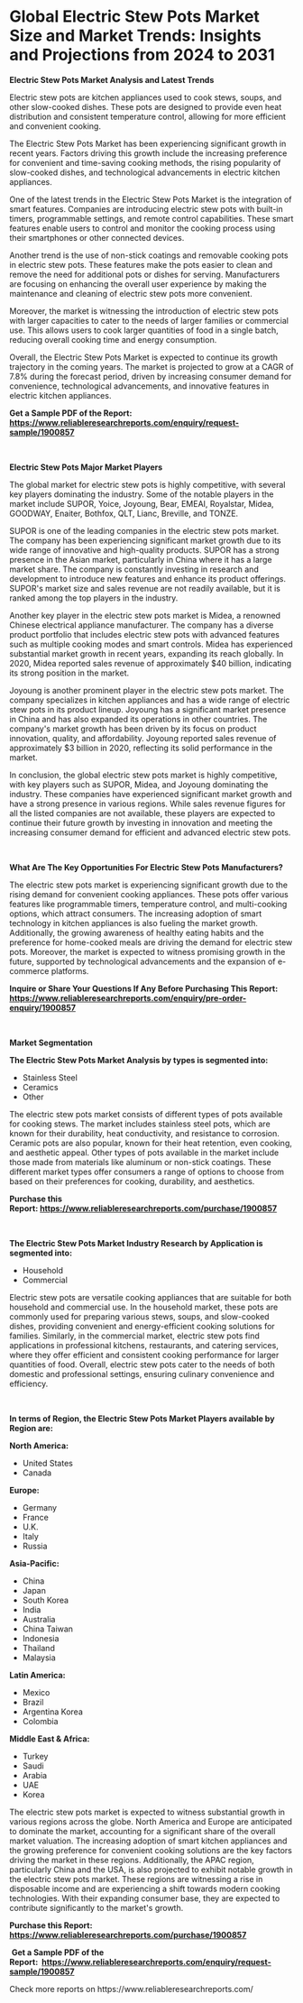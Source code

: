 <p><h1>Global Electric Stew Pots Market Size and Market Trends: Insights and Projections from 2024 to 2031</h1></p><p><strong>Electric Stew Pots Market Analysis and Latest Trends</strong></p>
<p><p>Electric stew pots are kitchen appliances used to cook stews, soups, and other slow-cooked dishes. These pots are designed to provide even heat distribution and consistent temperature control, allowing for more efficient and convenient cooking.</p><p>The Electric Stew Pots Market has been experiencing significant growth in recent years. Factors driving this growth include the increasing preference for convenient and time-saving cooking methods, the rising popularity of slow-cooked dishes, and technological advancements in electric kitchen appliances.</p><p>One of the latest trends in the Electric Stew Pots Market is the integration of smart features. Companies are introducing electric stew pots with built-in timers, programmable settings, and remote control capabilities. These smart features enable users to control and monitor the cooking process using their smartphones or other connected devices.</p><p>Another trend is the use of non-stick coatings and removable cooking pots in electric stew pots. These features make the pots easier to clean and remove the need for additional pots or dishes for serving. Manufacturers are focusing on enhancing the overall user experience by making the maintenance and cleaning of electric stew pots more convenient.</p><p>Moreover, the market is witnessing the introduction of electric stew pots with larger capacities to cater to the needs of larger families or commercial use. This allows users to cook larger quantities of food in a single batch, reducing overall cooking time and energy consumption.</p><p>Overall, the Electric Stew Pots Market is expected to continue its growth trajectory in the coming years. The market is projected to grow at a CAGR of 7.8% during the forecast period, driven by increasing consumer demand for convenience, technological advancements, and innovative features in electric kitchen appliances.</p></p>
<p><strong>Get a Sample PDF of the Report:&nbsp; <a href="https://www.reliableresearchreports.com/enquiry/request-sample/1900857">https://www.reliableresearchreports.com/enquiry/request-sample/1900857</a></strong></p>
<p>&nbsp;</p>
<p><strong>Electric Stew Pots Major Market Players</strong></p>
<p><p>The global market for electric stew pots is highly competitive, with several key players dominating the industry. Some of the notable players in the market include SUPOR, Yoice, Joyoung, Bear, EMEAI, Royalstar, Midea, GOODWAY, Enaiter, Bothfox, QLT, Lianc, Breville, and TONZE.</p><p>SUPOR is one of the leading companies in the electric stew pots market. The company has been experiencing significant market growth due to its wide range of innovative and high-quality products. SUPOR has a strong presence in the Asian market, particularly in China where it has a large market share. The company is constantly investing in research and development to introduce new features and enhance its product offerings. SUPOR's market size and sales revenue are not readily available, but it is ranked among the top players in the industry.</p><p>Another key player in the electric stew pots market is Midea, a renowned Chinese electrical appliance manufacturer. The company has a diverse product portfolio that includes electric stew pots with advanced features such as multiple cooking modes and smart controls. Midea has experienced substantial market growth in recent years, expanding its reach globally. In 2020, Midea reported sales revenue of approximately $40 billion, indicating its strong position in the market.</p><p>Joyoung is another prominent player in the electric stew pots market. The company specializes in kitchen appliances and has a wide range of electric stew pots in its product lineup. Joyoung has a significant market presence in China and has also expanded its operations in other countries. The company's market growth has been driven by its focus on product innovation, quality, and affordability. Joyoung reported sales revenue of approximately $3 billion in 2020, reflecting its solid performance in the market.</p><p>In conclusion, the global electric stew pots market is highly competitive, with key players such as SUPOR, Midea, and Joyoung dominating the industry. These companies have experienced significant market growth and have a strong presence in various regions. While sales revenue figures for all the listed companies are not available, these players are expected to continue their future growth by investing in innovation and meeting the increasing consumer demand for efficient and advanced electric stew pots.</p></p>
<p>&nbsp;</p>
<p><strong>What Are The Key Opportunities For Electric Stew Pots Manufacturers?</strong></p>
<p><p>The electric stew pots market is experiencing significant growth due to the rising demand for convenient cooking appliances. These pots offer various features like programmable timers, temperature control, and multi-cooking options, which attract consumers. The increasing adoption of smart technology in kitchen appliances is also fueling the market growth. Additionally, the growing awareness of healthy eating habits and the preference for home-cooked meals are driving the demand for electric stew pots. Moreover, the market is expected to witness promising growth in the future, supported by technological advancements and the expansion of e-commerce platforms.</p></p>
<p><strong>Inquire or Share Your Questions If Any Before Purchasing This Report: <a href="https://www.reliableresearchreports.com/enquiry/pre-order-enquiry/1900857">https://www.reliableresearchreports.com/enquiry/pre-order-enquiry/1900857</a></strong></p>
<p>&nbsp;</p>
<p><strong>Market Segmentation</strong></p>
<p><strong>The Electric Stew Pots Market Analysis by types is segmented into:</strong></p>
<p><ul><li>Stainless Steel</li><li>Ceramics</li><li>Other</li></ul></p>
<p><p>The electric stew pots market consists of different types of pots available for cooking stews. The market includes stainless steel pots, which are known for their durability, heat conductivity, and resistance to corrosion. Ceramic pots are also popular, known for their heat retention, even cooking, and aesthetic appeal. Other types of pots available in the market include those made from materials like aluminum or non-stick coatings. These different market types offer consumers a range of options to choose from based on their preferences for cooking, durability, and aesthetics.</p></p>
<p><strong>Purchase this Report:&nbsp;<a href="https://www.reliableresearchreports.com/purchase/1900857">https://www.reliableresearchreports.com/purchase/1900857</a></strong></p>
<p>&nbsp;</p>
<p><strong>The Electric Stew Pots Market Industry Research by Application is segmented into:</strong></p>
<p><ul><li>Household</li><li>Commercial</li></ul></p>
<p><p>Electric stew pots are versatile cooking appliances that are suitable for both household and commercial use. In the household market, these pots are commonly used for preparing various stews, soups, and slow-cooked dishes, providing convenient and energy-efficient cooking solutions for families. Similarly, in the commercial market, electric stew pots find applications in professional kitchens, restaurants, and catering services, where they offer efficient and consistent cooking performance for larger quantities of food. Overall, electric stew pots cater to the needs of both domestic and professional settings, ensuring culinary convenience and efficiency.</p></p>
<p>&nbsp;</p>
<p><strong>In terms of Region, the Electric Stew Pots Market Players available by Region are:</strong></p>
<p>
    <p> <strong> North America: </strong>
        <ul>
            <li>United States</li>
            <li>Canada</li>
        </ul>
        </p> 
    <p> <strong> Europe: </strong>
        <ul>
            <li>Germany</li>
            <li>France</li>
            <li>U.K.</li>
            <li>Italy</li>
            <li>Russia</li>
        </ul>
        </p> 
    <p> <strong> Asia-Pacific: </strong>
        <ul>
            <li>China</li>
            <li>Japan</li>
            <li>South Korea</li>
            <li>India</li>
            <li>Australia</li>
            <li>China Taiwan</li>
            <li>Indonesia</li>
            <li>Thailand</li>
            <li>Malaysia</li>
        </ul>
        </p> 
    <p> <strong> Latin America: </strong>
        <ul>
            <li>Mexico</li>
            <li>Brazil</li>
            <li>Argentina Korea</li>
            <li>Colombia</li>
        </ul>
        </p> 
    <p> <strong> Middle East & Africa: </strong>
        <ul>
            <li>Turkey</li>
            <li>Saudi</li>
            <li>Arabia</li>
            <li>UAE</li>
            <li>Korea</li>
        </ul>
    </p>
    </p>
<p><p>The electric stew pots market is expected to witness substantial growth in various regions across the globe. North America and Europe are anticipated to dominate the market, accounting for a significant share of the overall market valuation. The increasing adoption of smart kitchen appliances and the growing preference for convenient cooking solutions are the key factors driving the market in these regions. Additionally, the APAC region, particularly China and the USA, is also projected to exhibit notable growth in the electric stew pots market. These regions are witnessing a rise in disposable income and are experiencing a shift towards modern cooking technologies. With their expanding consumer base, they are expected to contribute significantly to the market's growth.</p></p>
<p><strong>Purchase this Report: <a href="https://www.reliableresearchreports.com/purchase/1900857">https://www.reliableresearchreports.com/purchase/1900857</a></strong></p>
<p>&nbsp;<strong>Get a Sample PDF of the Report:&nbsp;&nbsp;<a href="https://www.reliableresearchreports.com/enquiry/request-sample/1900857">https://www.reliableresearchreports.com/enquiry/request-sample/1900857</a></strong></p>
<p><strong></strong></p>
<p>Check more reports on https://www.reliableresearchreports.com/</p>